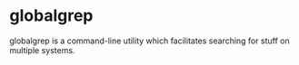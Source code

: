 # globalgrep
globalgrep is a command-line utility which facilitates searching for stuff on multiple systems.
